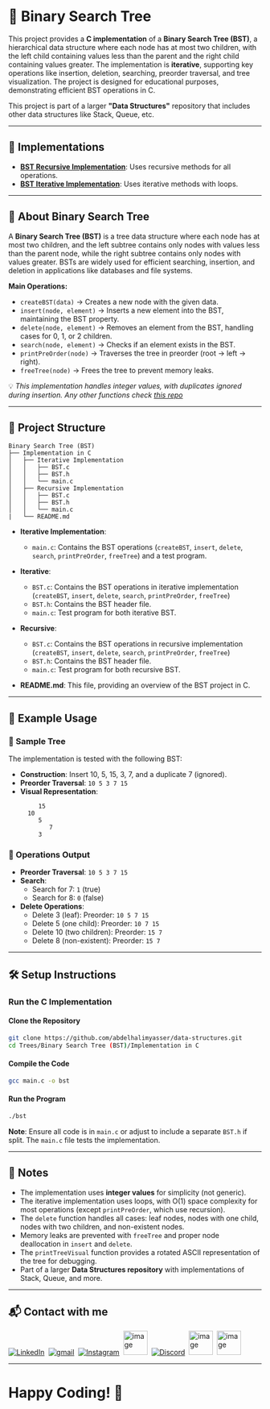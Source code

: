 # 🌳 Binary Search Tree

This project provides a **C implementation** of a **Binary Search Tree (BST)**, a hierarchical data structure where each node has at most two children, with the left child containing values less than the parent and the right child containing values greater. The implementation is **iterative**, supporting key operations like insertion, deletion, searching, preorder traversal, and tree visualization. The project is designed for educational purposes, demonstrating efficient BST operations in C.

This project is part of a larger **"Data Structures"** repository that includes other data structures like Stack, Queue, etc.

---

## 🚀 Implementations

- **[BST Recursive Implementation](https://github.com/abdelhalimyasser/Data-Structures/tree/main/Trees/Binary%20Search%20Tree%20(BST)/Implementation%20in%20C/Recursive%20Implementation)**: Uses recursive methods for all operations.
- **[BST Iterative Implementation](https://github.com/abdelhalimyasser/Data-Structures/tree/main/Trees/Binary%20Search%20Tree%20(BST)/Implementation%20in%20C/Iterative%20Implementation)**: Uses iterative methods with loops.


---

## 📌 About Binary Search Tree

A **Binary Search Tree (BST)** is a tree data structure where each node has at most two children, and the left subtree contains only nodes with values less than the parent node, while the right subtree contains only nodes with values greater. BSTs are widely used for efficient searching, insertion, and deletion in applications like databases and file systems.

**Main Operations:**
- `createBST(data)` → Creates a new node with the given data.
- `insert(node, element)` → Inserts a new element into the BST, maintaining the BST property.
- `delete(node, element)` → Removes an element from the BST, handling cases for 0, 1, or 2 children.
- `search(node, element)` → Checks if an element exists in the BST.
- `printPreOrder(node)` → Traverses the tree in preorder (root → left → right).
- `freeTree(node)` → Frees the tree to prevent memory leaks.

💡 *This implementation handles integer values, with duplicates ignored during insertion. Any other functions check [this repo](https://github.com/abdelhalimyasser/Data-Structures/tree/main/Trees/Binary%20Tree/Implementation%20in%20C)*

---

## 📂 Project Structure

```
Binary Search Tree (BST)
├── Implementation in C
│   ├── Iterative Implementation
│   │   ├── BST.c
│   │   ├── BST.h
│   │   └── main.c
│   ├── Recursive Implementation
│   │   ├── BST.c
│   │   ├── BST.h
│   │   └── main.c
|   └── README.md
```

- **Iterative Implementation**:
  - `main.c`: Contains the BST operations (`createBST`, `insert`, `delete`, `search`, `printPreOrder`, `freeTree`) and a test program.

- **Iterative**:
  - `BST.c`: Contains the BST operations in iterative implementation (`createBST`, `insert`, `delete`, `search`, `printPreOrder`, `freeTree`)
  - `BST.h`: Contains the BST header file.
  - `main.c`: Test program for both iterative BST.
- **Recursive**:
  - `BST.c`: Contains the BST operations in recursive implementation (`createBST`, `insert`, `delete`, `search`, `printPreOrder`, `freeTree`)
  - `BST.h`: Contains the BST header file.
  - `main.c`: Test program for both recursive BST. 
- **README.md**: This file, providing an overview of the BST project in C.

---

## 🧱 Example Usage

### 🌲 Sample Tree

The implementation is tested with the following BST:

- **Construction**: Insert 10, 5, 15, 3, 7, and a duplicate 7 (ignored).
- **Preorder Traversal**: `10 5 3 7 15`
- **Visual Representation**:
  ```
       15
    10
       5
          7
       3
  ```

### 🔁 Operations Output

- **Preorder Traversal**: `10 5 3 7 15`
- **Search**:
  - Search for 7: `1` (true)
  - Search for 8: `0` (false)
- **Delete Operations**:
  - Delete 3 (leaf): Preorder: `10 5 7 15`
  - Delete 5 (one child): Preorder: `10 7 15`
  - Delete 10 (two children): Preorder: `15 7`
  - Delete 8 (non-existent): Preorder: `15 7`

---

## 🛠️ Setup Instructions

### Run the C Implementation

#### Clone the Repository

```bash
git clone https://github.com/abdelhalimyasser/data-structures.git
cd Trees/Binary Search Tree (BST)/Implementation in C
```

#### Compile the Code

```bash
gcc main.c -o bst
```

#### Run the Program

```bash
./bst
```

**Note**: Ensure all code is in `main.c` or adjust to include a separate `BST.h` if split. The `main.c` file tests the implementation.

---

## 🧾 Notes

- The implementation uses **integer values** for simplicity (not generic).
- The iterative implementation uses loops, with O(1) space complexity for most operations (except `printPreOrder`, which use recursion).
- The `delete` function handles all cases: leaf nodes, nodes with one child, nodes with two children, and non-existent nodes.
- Memory leaks are prevented with `freeTree` and proper node deallocation in `insert` and `delete`.
- The `printTreeVisual` function provides a rotated ASCII representation of the tree for debugging.
- Part of a larger **Data Structures repository** with implementations of Stack, Queue, and more.

---

## 📬 Contact with me
<p align="left">
  <a href="https://linkedin.com/in/abdelhalimyasser"><img src="https://skillicons.dev/icons?i=linkedin" alt="LinkedIn" /></a>&nbsp;
  <a href="mailto:abdelhalimyasser88@gmail.com?subject=Collaboration&body=hi%2C%20abdelhalim%20-%20I%20want%20to%20collaborate%20with%20you%20in..."><img src="https://skillicons.dev/icons?i=gmail" alt="gmail" /></a>&nbsp;
  <a href="https://instagram.com/abdelhalim__yasser"><img src="https://skillicons.dev/icons?i=instagram" alt="Instagram" /></a>&nbsp;
  <a href="https://x.com/abdelhalimyass"><img width="48" height="48" alt="image" src="https://github.com/user-attachments/assets/e21830c6-ccff-4860-a839-02b817a519b8" alt="X" /></a>&nbsp;
  <a href="https://discord.com/abdelhalimyasser"><img src="https://skillicons.dev/icons?i=discord" alt="Discord" /></a>&nbsp;
  <a href="https://wechat.com/abdelhalimyasser"><img width="48" height="48" alt="image" src="https://github.com/user-attachments/assets/ac94c75c-1efe-4aff-aefc-e62a806f86e6" alt="Wechat" /></a>&nbsp;
  <a href="https://vk.com/abdelhalimyasser"><img width="48" height="48" alt="image" src="https://github.com/user-attachments/assets/c22a431c-b8b3-43de-a8a1-d2f20d55ad9c" alt="Vk" /></a>
</p>

---

# Happy Coding! 🚀
